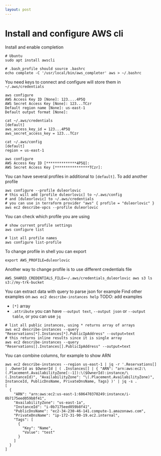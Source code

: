 ```yaml
---
layout: post
---
```


# Install and configure AWS cli

Install and enable completion

```
# Ubuntu
sudo apt install awscli

# .bash_profile should source .bashrc
echo complete -C '/usr/local/bin/aws_completer' aws > ~/.bashrc
```

You need keys to connect and configure will store them in `~/.aws/credentials`
```
aws configure
AWS Access Key ID [None]: 123....4P5Q
AWS Secret Access Key [None]: 123...TCzr
Default region name [None]: us-east-1
Default output format [None]:

cat ~/.aws/credentials
[default]
aws_access_key_id = 123...4P5Q
aws_secret_access_key = 123...TCzr

cat ~/.aws/config
[default]
region = us-east-1

aws configure
AWS Access Key ID [**************4P5Q]:
AWS Secret Access Key [****************TCzr]:
```
You can have several profiles in additional to `[default]`.
To add another profile
```
aws configure --profile duleorlovic
# this will add [profile duleorlovic] to ~/.aws/config
# and [duleorlovic] to ~/.aws/credentials
# you can use in terraform provider "aws" { profile = "duleorlovic" }
aws ec2 describe-vpcs --profile duleorlovic
```
You can check which profile you are using
```
# show current profile settings
aws configure list

# list all profile names
aws configure list-profile
```
To change profile in shell you can export
```
export AWS_PROFILE=duleorlovic
```
Another way to change profile is to use different credentials file
```
AWS_SHARED_CREDENTIALS_FILE=~/.aws/credentials_duleorlovic aws s3 ls s3://my-trk-bucket
```

You can extract data with query to parse json for example
Find other examples on `aws ec2 describe-instances help`
TODO: add examples
* `[*]` array
* `.attribute`
you can have `--output text`, `--output json` or `--output table`, or you can
use `jq`

```
# list all public instances, using * returns array of arrays
aws ec2 describe-instances --query "Reservations[*].Instances[*].PublicIpAddress" --output=text
# this returns inline results since it is single array
aws ec2 describe-instances --query "Reservations[].Instances[].PublicIpAddress" --output=text
```
You can combine columns, for example to show ARN
```
aws ec2 describe-instances --region us-east-1 | jq -r '.Reservations[] | .OwnerId as $OwnerId | ( .Instances[] | { "ARN": "arn:aws:ec2:\(.Placement.AvailabilityZone[:-1]):\($OwnerId):instance/\(.InstanceId)", "AvailabilityZone": "\(.Placement.AvailabilityZone)", InstanceId, PublicDnsName, PrivateDnsName, Tags} )' | jq -s .
[
  {
    "ARN": "arn:aws:ec2:us-east-1:606470370249:instance/i-0b7175eed059b8f41",
    "AvailabilityZone": "us-east-1a",
    "InstanceId": "i-0b7175eed059b8f41",
    "PublicDnsName": "ec2-34-230-46-141.compute-1.amazonaws.com",
    "PrivateDnsName": "ip-172-31-90-19.ec2.internal",
    "Tags": [
      {
        "Key": "Name",
        "Value": "test"
      }
    ]
  }
]
```


